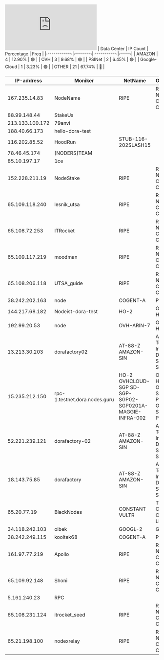![Diagramm](https://github.com/obajay/StateSync-snapshots/blob/main/Projects/Dora/1/README.md)
| Data Center | IP Count | Percentage | Freq |
|:------------:|:--------:|:-----------:|:-----:|
| AMAZON | 4 | 12.90% | 🟢 |
| OVH | 3 | 9.68% | 🟢 |
| PSINet | 2 | 6.45% | 🟢 |
| Google-Cloud | 1 | 3.23% | 🟢 |
| OTHER | 21 | 67.74% | 🔴 |

<!-- START_TABLE -->
| IP-address | Moniker | NetName | Organization |
|-------------|-------------|-------------|-------------|
| 167.235.14.83 | NodeName | RIPE | RIPE Network Coordination Centre |
| 88.99.148.44 | StakeUs |  |  |
| 213.133.100.172 | 79anvi |  |  |
| 188.40.66.173 | hello-dora-test |  |  |
| 116.202.85.52 | HoodRun | STUB-116-202SLASH15 |  |
| 78.46.45.174 | [NODERS]TEAM |  |  |
| 85.10.197.17 | 1ce |  |  |
| 152.228.211.19 | NodeStake | RIPE | RIPE Network Coordination Centre |
| 65.109.118.240 | lesnik_utsa | RIPE | RIPE Network Coordination Centre |
| 65.108.72.253 | ITRocket | RIPE | RIPE Network Coordination Centre |
| 65.109.117.219 | moodman | RIPE | RIPE Network Coordination Centre |
| 65.108.206.118 | UTSA_guide | RIPE | RIPE Network Coordination Centre |
| 38.242.202.163 | node | COGENT-A | PSINet, Inc. |
| 144.217.68.182 | Nodeist-dora-test | HO-2 | OVH Hosting, Inc. |
| 192.99.20.53 | node | OVH-ARIN-7 | OVH Hosting, Inc. |
| 13.213.30.203 | dorafactory02 | AT-88-Z AMAZON-SIN | Amazon Technologies Inc. Amazon Data Services Singapore |
| 15.235.212.150 | rpc-1.testnet.dora.nodes.guru | HO-2 OVHCLOUD-SGP SD-SGP-SGP02-SGP0201A-MAGGIE-INFRA-002 | OVH Hosting, Inc. OVH Singapore PTE. LTD OVH Singapore PTE. LTD |
| 52.221.239.121 | dorafactory-02 | AT-88-Z AMAZON-SIN | Amazon Technologies Inc. Amazon Data Services Singapore |
| 18.143.75.85 | dorafactory | AT-88-Z AMAZON-SIN | Amazon Technologies Inc. Amazon Data Services Singapore |
| 65.20.77.19 | BlackNodes | CONSTANT VULTR | The Constant Company, LLC |
| 34.118.242.103 | oibek | GOOGL-2 | Google LLC |
| 38.242.249.115 | kooltek68 | COGENT-A | PSINet, Inc. |
| 161.97.77.219 | Apollo | RIPE | RIPE Network Coordination Centre |
| 65.109.92.148 | Shoni | RIPE | RIPE Network Coordination Centre |
| 5.161.240.23 | RPC |  |  |
| 65.108.231.124 | itrocket_seed | RIPE | RIPE Network Coordination Centre |
| 65.21.198.100 | nodexrelay | RIPE | RIPE Network Coordination Centre |

<!-- END_TABLE -->